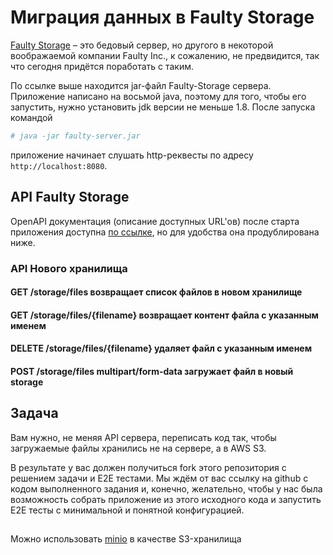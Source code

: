 # Миграция данных в Faulty Storage
[Faulty Storage](https://teamcity.jetbrains.com/repository/download/TeamCityPluginsByJetBrains_Unsorted_FaultyStorage_BuildServer/.lastSuccessful/faulty-server.jar?guest=true) – это бедовый сервер, но другого в некоторой воображаемой компании Faulty Inc., к сожалению, не предвидится, так что сегодня придётся поработать с таким.

По ссылке выше находится jar-файл Faulty-Storage сервера. Приложение написано на восьмой java, поэтому для того, чтобы его запустить, нужно установить jdk версии не меньше 1.8. После запуска командой
```bash
# java -jar faulty-server.jar
```
приложение начинает слушать http-реквесты по адресу `http://localhost:8080`.

## API Faulty Storage

OpenAPI документация (описание доступных URL'ов) после старта приложения доступна [по ссылке](http://localhost:8080/swagger-ui/index.html?configUrl=/v3/api-docs/swagger-config), но для удобства она продублирована ниже.

### API Нового хранилища

#### GET <base-url>/storage/files возвращает список файлов в новом хранилище
#### GET <base-url>/storage/files/{filename} возвращает контент файла с указанным именем
#### DELETE <base-url>/storage/files/{filename} удаляет файл с указанным именем
#### POST <base-url>/storage/files multipart/form-data загружает файл в новый storage 

## Задача
Вам нужно, не меняя API сервера, переписать код так, чтобы загружаемые файлы хранились не на сервере, а в AWS S3.

В результате у вас должен получиться fork этого репозитория с решением задачи и E2E тестами. Мы ждём от вас ссылку на github с кодом выполненного задания и, конечно, желательно, чтобы у нас была возможность собрать приложение из этого исходного кода и запустить E2E тесты с минимальной и понятной конфигурацией.


##
Можно использовать [minio](https://min.io/) в качестве S3-хранилища
